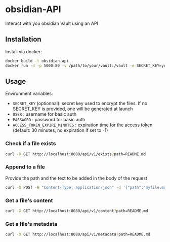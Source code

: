# obsidian-API
Interact with you obsidian Vault using an API


## Installation

Install via docker:

```bash
docker build -t obsidian-api .
docker run -d -p 5000:80 -v /path/to/your/vault:/vault -e SECRET_KEY=your-secret-key -e USER=your-username -e PASSWORD=your-password -e ACCESS_TOKEN_EXPIRE_MINUTES=30 obsidian-api 

```

## Usage

Environment variables:
* `SECRET_KEY` (optionnal): secret key used to encrypt the files. If no SECRET_KEY is provided, one will be generated at launch
* `USER` : username for basic auth
* `PASSWORD` : password for basic auth
* `ACCESS_TOKEN_EXPIRE_MINUTES` : expiration time for the access token (default: 30 minutes, no expiration if set to -1)

### Check if a file exists

```bash 
curl -X GET http://localhost:8080/api/v1/exists?path=README.md
```

### Append to a file
Provide the path and the text to be added in the body of the request 

```bash
curl -X POST -H "Content-Type: application/json" -d '{"path":"myfile.md", "text":"hello world"}' http://localhost:8080/api/v1/append
``` 
### Get a file's content

```bash
curl -X GET http://localhost:8080/api/v1/content?path=README.md
```

### Get a file's metadata

```bash
curl -X GET http://localhost:8080/api/v1/metadata?path=README.md
```
